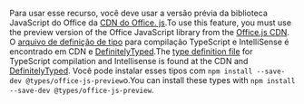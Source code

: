 <span data-ttu-id="fde09-101">Para usar esse recurso, você deve usar a versão prévia da biblioteca JavaScript do Office da [CDN do Office. js](https://appsforoffice.microsoft.com/lib/beta/hosted/office.js).</span><span class="sxs-lookup"><span data-stu-id="fde09-101">To use this feature, you must use the preview version of the Office JavaScript library from the [Office.js CDN](https://appsforoffice.microsoft.com/lib/beta/hosted/office.js).</span></span> <span data-ttu-id="fde09-102">O [arquivo de definição de tipo](https://appsforoffice.microsoft.com/lib/beta/hosted/office.d.ts) para compilação TypeScript e IntelliSense é encontrado em CDN e [DefinitelyTyped](https://raw.githubusercontent.com/DefinitelyTyped/DefinitelyTyped/master/types/office-js-preview/index.d.ts).</span><span class="sxs-lookup"><span data-stu-id="fde09-102">The [type definition file](https://appsforoffice.microsoft.com/lib/beta/hosted/office.d.ts) for TypeScript compilation and Intellisense is found at the CDN and [DefinitelyTyped](https://raw.githubusercontent.com/DefinitelyTyped/DefinitelyTyped/master/types/office-js-preview/index.d.ts).</span></span> <span data-ttu-id="fde09-103">Você pode instalar esses tipos com `npm install --save-dev @types/office-js-preview`o.</span><span class="sxs-lookup"><span data-stu-id="fde09-103">You can install these types with `npm install --save-dev @types/office-js-preview`.</span></span>
